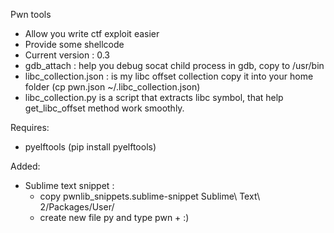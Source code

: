 Pwn tools
- Allow you write ctf exploit easier
- Provide some shellcode
- Current version : 0.3
- gdb_attach : help you debug socat child process in gdb, copy to /usr/bin
- libc_collection.json : is my libc offset collection copy it into your home folder (cp pwn.json ~/.libc_collection.json)
- libc_collection.py is a script that extracts libc symbol, that help get_libc_offset method work smoothly.

Requires:
- pyelftools (pip install pyelftools)

Added:
- Sublime text snippet : 
  + copy pwnlib_snippets.sublime-snippet Sublime\ Text\ 2/Packages/User/
  + create new file py and type pwn + <tab> :)
